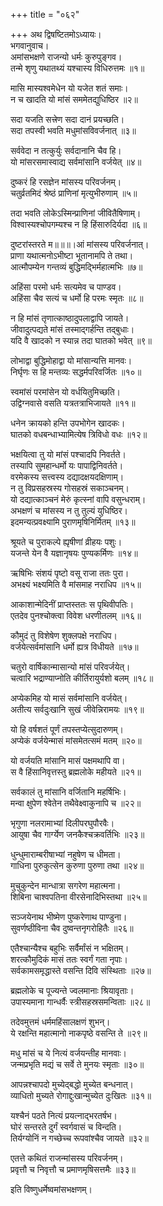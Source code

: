 +++
title = "०६२"

+++
अथ द्विषष्टितमोऽध्यायः।  
भगवानुवाच।  
अमांसभक्षणे राजन्यो धर्मः कुरुपुङ्गव।  
तन्मे शृणु यथातथ्यं यश्चास्य विधिरुत्तमः ॥१॥

मासि मास्यश्वमेधेन यो यजेत शतं समाः।  
न च खादति यो मांसं सममेतद्युधिष्ठिर ॥२॥

सदा यजति सत्त्रेण सदा दानं प्रयच्छति।  
सदा तपस्वी भवति मधुमांसविवर्जनात् ॥३॥

सर्ववेदा न तत्कुर्युः सर्वदानानि चैव हि।  
यो मांसरसमास्वाद्य सर्वमांसानि वर्जयेत् ॥४॥

दुष्करं हि रसज्ञेन मांसस्य परिवर्जनम्।  
चतुर्व्रतमिदं श्रेष्ठं प्राणिनां मृत्युभीरुणाम् ॥५॥

तदा भवति लोकेऽस्मिन्प्राणिनां जीवितैषिणाम्।  
विश्वास्यश्चोपगम्यश्च न हि हिंसारुदिर्यदा ॥६॥

दुष्टरांस्तरते म॥॥॥।आं मांसस्य परिवर्जनात्।  
प्राणा यथात्मनोऽभीष्टा भूतानामपि ते तथा।  
आत्मौपम्येन गन्तव्यं बुद्धिमद्भिर्महात्मभिः ॥७॥

अहिंसा परमो धर्मः सत्यमेव च पाण्डव।  
अहिंसा चैव सत्यं च धर्मो हि परमः स्मृतः ॥८॥

न हि मांसं तृणात्काष्ठादुपलाद्वापि जायते।  
जीवादुत्पद्यते मांसं तस्माद्गर्हन्ति तद्बुधाः।  
यदि वै खादको न स्यान्न तदा घातको भवेत् ॥९॥

लोभाद्वा बुद्धिमोहाद्वा यो मांसान्यत्ति मानवः।  
निर्घृणः स हि मन्तव्यः सद्धर्मपरिवर्जितः ॥१०॥

स्वमांसं परमांसेन यो वर्धयितुमिच्छति।  
उद्विग्नवासे वसति यत्रतत्राभिजायते ॥११॥

धनेन क्रायको हन्ति उपभोगेन खादकः।  
घातको वधबन्धाभ्यामित्येष त्रिविधो वधः ॥१२॥

भक्षयित्वा तु यो मांसं पश्चादपि निवर्तते।  
तस्यापि सुमहान्धर्मो यः पापाद्विनिवर्तते।  
वरमेकस्य सत्त्वस्य दद्यादक्षयदक्षिणाम्।  
न तु विप्रसहस्रस्य गोसहस्रं सकाञ्चनम्।  
यो दद्यात्काञ्चनं मेरुं कृत्स्नां वापि वसुन्धराम्।  
अभक्षणं च मांसस्य न तु तुल्यं युधिष्ठिर।  
इदमन्यत्प्रवक्ष्यामि पुराणमृषिनिर्मितम् ॥१३॥

श्रूयते च पुराकल्पे ह्यृषीणां व्रीहयः पशुः।  
यजन्ते येन वै यज्ञानृषयः पुण्यकर्मिणः ॥१४॥

ऋषिभिः संशयं पृष्टो वसू राजा ततः पुरा।  
अभक्ष्यं भक्ष्यमिति वै मांसमाह नराधिप ॥१५॥

आकाशान्मेदिनीं प्राप्तस्ततः स पृथिवीपतिः।  
एतदेव पुनश्चोक्त्वा विवेश धरणीतलम् ॥१६॥

कौमुदं तु विशेषेण शुक्लपक्षे नराधिप।  
वर्जयेत्सर्वमांसानि धर्मो ह्यत्र विधीयते ॥१७॥

चतुरो वार्षिकान्मासान्यो मांसं परिवर्जयेत्।  
चत्वारि भद्राण्याप्नोति कीर्तिरायुर्यशो बलम् ॥१८॥

अप्येकमिह यो मासं सर्वमांसानि वर्जयेत्।  
अतीत्य सर्वदुःखानि सुखं जीवेन्निरामयः ॥१९॥

यो हि वर्षशतं पूर्णं तपस्तप्येत्सुदारुणम्।  
अप्येकं वर्जयेन्मासं मांसमेतत्समं मतम् ॥२०॥

यो वर्जयति मांसानि मासं पक्षमथापि वा।  
स वै हिंसानिवृत्तस्तु ब्रह्मलोके महीयते ॥२१॥

सर्वकालं तु मांसानि वर्जितानि महर्षिभिः।  
मन्वा क्षुपेण श्वेतेन तथैवेक्ष्वाकुनापि च ॥२२॥

भृगुणा नलरामाभ्यां दिलीपरघुपौरवैः।  
आयुषा चैव गार्ग्येण जनकैश्चक्रवर्तिभिः ॥२३॥

धुन्धुमाराम्बरीषाभ्यां नहुषेण च धीमता।  
गाधिना पुरुकुत्सेन कुरुणा पुरुणा तथा ॥२४॥

मुचुकुन्देन मान्धात्रा सगरेण महात्मना।  
शिबिना चाश्वपतिना वीरसेनादिभिस्तथा ॥२५॥

सञ्जयेनाथ भीष्मेण पुष्करेणाथ पाण्डुना।  
सुवर्णष्ठीविना चैव दुष्वन्तनृगरोहितैः ॥२६॥

एतैश्चान्यैश्च बहुभिः सर्वैर्मांसं न भक्षितम्।  
शरत्कौमुदिकं मासं ततः स्वर्गं गता नृपाः।  
सर्वकामसमृद्धास्ते वसन्ति दिवि संस्थिताः ॥२७॥

ब्रह्मलोके च पूज्यन्ते ज्वलमानाः श्रियावृताः।  
उपास्यमाना गान्धर्वैः स्त्रीसहस्रसमन्विताः ॥२८॥

तदेवमुत्तमं धर्ममहिंसालक्षणं शुभन्।  
ये रक्षन्ति महात्मानो नाकपृष्ठे वसन्ति ते ॥२९॥

मधु मांसं च ये नित्यं वर्जयन्तीह मानवाः।  
जन्मप्रभृति मद्यं च सर्वे ते मुनयः स्मृताः ॥३०॥

आपन्नश्चापदो मुच्येद्बद्धो मुच्येत बन्धनात्।  
व्याधितो मुच्यते रोगाद्दुःखान्मुच्येत दुःखितः ॥३१॥

यश्चैनं पठते नित्यं प्रयत्नाद्भरतर्षभ।  
घोरं सन्तरते दुर्गं स्वर्गवासं च विन्दति।  
तिर्यग्योनिं न गच्छेच्च रूपवांश्चैव जायते ॥३२॥

एतत्ते कथितं राजन्मांसस्य परिवर्जनम्।  
प्रवृत्तौ च निवृत्तौ च प्रमाणमृषिसत्तमैः ॥३३॥

इति विष्णुधर्मेष्वमांसभक्षणम्।  
